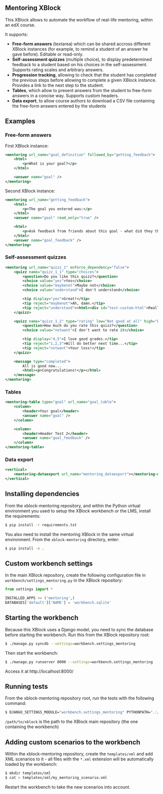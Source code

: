 Mentoring XBlock
----------------

This XBlock allows to automate the workflow of real-life mentoring, within an edX course.

It supports:

* **Free-form answers** (textarea) which can be shared accross different XBlock instances (for example, to remind a student of an answer he gave before). Editable or read-only.
* **Self-assessment quizzes** (multiple choice), to display predetermined feedback to a student based on his choices in the self-assessment. Supports rating scales and arbitrary answers.
* **Progression tracking**, allowing to check that the student has completed the previous steps before allowing to complete a given XBlock instance. Provides a link to the next step to the student.
* **Tables**, which allow to present answers from the student to free-form answers in a concise way. Supports custom headers.
* **Data export**, to allow course authors to download a CSV file containing the free-form answers entered by the students

Examples
--------

### Free-form answers

First XBlock instance:

```xml
<mentoring url_name="goal_definition" followed_by="getting_feedback">
    <html>
        <p>What is your goal?</p>
    </html>

    <answer name="goal" />
</mentoring>
```

Second XBlock instance:

```xml
<mentoring url_name="getting_feedback">
    <html>
        <p>The goal you entered was:</p>
    </html>
    <answer name="goal" read_only="true" />

    <html>
        <p>Ask feedback from friends about this goal - what did they think?</p>
    </html>
    <answer name="goal_feedback" />
</mentoring>
```

### Self-assessment quizzes

```xml
<mentoring url_name="quizz_1" enforce_dependency="false">
    <quizz name="quizz_1_1" type="choices">
        <question>Do you like this quizz?</question>
        <choice value="yes">Yes</choice>
        <choice value="maybenot">Maybe not</choice>
        <choice value="understand">I don't understand</choice>

        <tip display="yes">Great!</tip>
        <tip reject="maybenot">Ah, damn.</tip>
        <tip reject="understand"><html><div id="test-custom-html">Really?</div></html></tip>
    </quizz>

    <quizz name="quizz_1_2" type="rating" low="Not good at all" high="Extremely good">
        <question>How much do you rate this quizz?</question>
        <choice value="notwant">I don't want to rate it</choice>

        <tip display="4,5">I love good grades.</tip>
        <tip reject="1,2,3">Will do better next time...</tip>
        <tip reject="notwant">Your loss!</tip>
    </quizz>

    <message type="completed">
        All is good now...
        <html><p>Congratulations!</p></html>
    </message>
</mentoring>
```

### Tables

```xml
<mentoring-table type="goal" url_name="goal_table">
    <column>
        <header>Your goal</header>
        <answer name="goal" />
    </column>

    <column>
        <header>Header Test 2</header>
        <answer name="goal_feedback" />
    </column>
</mentoring-table>
```

### Data export

```xml
<vertical>
    <mentoring-dataexport url_name="mentoring_dataexport"></mentoring-dataexport>
</vertical>
```

Installing dependencies
-----------------------

From the xblock-mentoring repository, and within the Python virtual environment you used to setup the XBlock
workbench or the LMS, install the requirements:

```bash
$ pip install -r requirements.txt
```

You also need to install the mentoring XBlock in the same virtual environment. From the `xblock-mentoring`
directory, enter:

```bash
$ pip install -e .
```

Custom workbench settings
-------------------------

In the main XBlock repository, create the following configuration file in `workbench/settings_mentoring.py`
in the XBlock repository:

```python
from settings import *

INSTALLED_APPS += ('mentoring',)
DATABASES['default']['NAME'] = 'workbench.sqlite'
```

Starting the workbench
----------------------

Because this XBlock uses a Django model, you need to sync the database before starting the workbench. Run this
from the XBlock repository root:

```bash
$ ./manage.py syncdb --settings=workbench.settings_mentoring
```

Then start the workbench:

```bash
$ ./manage.py runserver 8000 --settings=workbench.settings_mentoring
```

Access it at http://localhost:8000/

Running tests
-------------

From the xblock-mentoring repository root, run the tests with the following command:

```bash
$ DJANGO_SETTINGS_MODULE="workbench.settings_mentoring" PYTHONPATH=".:/path/to/xblock" nosetests --with-django
```

`/path/to/xblock` is the path to the XBlock main repository (the one containing the workbench)
 
Adding custom scenarios to the workbench
----------------------------------------

Within the xblock-mentoring repository, create the `templates/xml` and add XML scenarios to it - all files with
the `*.xml` extension will be automatically loaded by the workbench:

```bash
$ mkdir templates/xml
$ cat > templates/xml/my_mentoring_scenario.xml
```

Restart the workbench to take the new scenarios into account.

